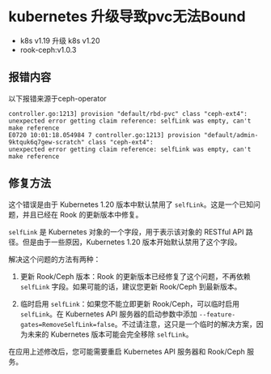 # kubernetes 升级导致pvc无法Bound

- k8s v1.19 升级 k8s v1.20
- rook-ceph:v1.0.3

## **报错内容**
以下报错来源于ceph-operator

```shell
controller.go:1213] provision "default/rbd-pvc" class "ceph-ext4": 
unexpected error getting claim reference: selfLink was empty, can't make reference
E0720 10:01:18.054984 7 controller.go:1213] provision "default/admin-9ktquk6q7gew-scratch" class "ceph-ext4": 
unexpected error getting claim reference: selfLink was empty, can't make reference
```

## **修复方法**

这个错误是由于 Kubernetes 1.20 版本中默认禁用了 `selfLink`。这是一个已知问题，并且已经在 Rook 的更新版本中修复。

`selfLink` 是 Kubernetes 对象的一个字段，用于表示该对象的 RESTful API 路径。但是由于一些原因，Kubernetes 1.20 版本开始默认禁用了这个字段。

解决这个问题的方法有两种：

1. 更新 Rook/Ceph 版本：Rook 的更新版本已经修复了这个问题，不再依赖 `selfLink` 字段。如果可能的话，建议您更新 Rook/Ceph 到最新版本。

2. 临时启用 `selfLink`：如果您不能立即更新 Rook/Ceph，可以临时启用 `selfLink`。在 Kubernetes API 服务器的启动参数中添加 `--feature-gates=RemoveSelfLink=false`。不过请注意，这只是一个临时的解决方案，因为未来的 Kubernetes 版本可能会完全移除 `selfLink`。

在应用上述修改后，您可能需要重启 Kubernetes API 服务器和 Rook/Ceph 服务。

